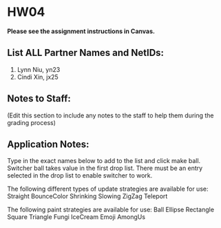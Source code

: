 # HW04

**Please see the assignment instructions in Canvas.** 

## List ALL Partner Names and NetIDs:
1. Lynn Niu, yn23
2. Cindi Xin, jx25


## Notes to Staff:
(Edit this section to include any notes to the staff to help them during the grading process)


## Application Notes:
Type in the exact names below to add to the list and click make ball. Switcher ball takes
value in the first drop list. There must be an entry selected in the drop list to enable 
switcher to work.

The following different types of update strategies are available for use:
Straight
BounceColor
Shrinking
Slowing
ZigZag
Teleport

The following paint strategies are available for use:
Ball
Ellipse
Rectangle
Square
Triangle
Fungi
IceCream
Emoji
AmongUs





